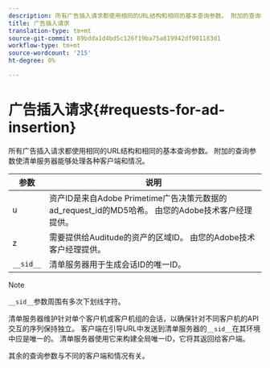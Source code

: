```yaml
---
description: 所有广告插入请求都使用相同的URL结构和相同的基本查询参数。 附加的查询参数使清单服务器能够处理各种客户端和情况。
title: 广告插入请求
translation-type: tm+mt
source-git-commit: 89bdda1d4bd5c126f19ba75a819942df901183d1
workflow-type: tm+mt
source-wordcount: '215'
ht-degree: 0%

---
```



# 广告插入请求{#requests-for-ad-insertion}

所有广告插入请求都使用相同的URL结构和相同的基本查询参数。 附加的查询参数使清单服务器能够处理各种客户端和情况。

| 参数 | 说明 |
|--- |--- |
| u | 资产ID是来自Adobe Primetime广告决策元数据的ad_request_id的MD5哈希。 由您的Adobe技术客户经理提供。 |
| z | 需要提供给Auditude的资产的区域ID。 由您的Adobe技术客户经理提供。 |
| `__sid__` | 清单服务器用于生成会话ID的唯一ID。 |

>[!NOTE]
>
>`__sid__`参数周围有多次下划线字符。

清单服务器维护针对单个客户机或客户机组的会话，以确保针对不同客户机的API交互的序列保持独立。 客户端在引导URL中发送到清单服务器的`__sid__`在其环境中应是唯一的。 清单服务器使用它来构建全局唯一ID，它将其返回给客户端。

其余的查询参数与不同的客户端和情况有关。